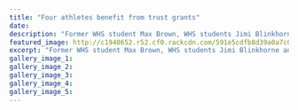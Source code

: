 ```yaml
---
title: "Four athletes benefit from trust grants"
date: 
description: "Former WHS student Max Brown, WHS students Jimi Blinkhorne & Jess Watkin (pictured) are the latest recipients of the Mitre 10 MEGA Wanganui Future..."
featured_image: http://c1940652.r52.cf0.rackcdn.com/591e5cdfb8d39a0a7c00036e/Jess-Watkins-blasts-century-Chron-18-Dec-2016.jpg
excerpt: "Former WHS student Max Brown, WHS students Jimi Blinkhorne and Jess Watkin and Chase Morpeth are the latest recipients of the funding from the trust with the money going towards competing overseas in their respective disciplines."
gallery_image_1: 
gallery_image_2: 
gallery_image_3: 
gallery_image_4: 
gallery_image_5: 
---
```

